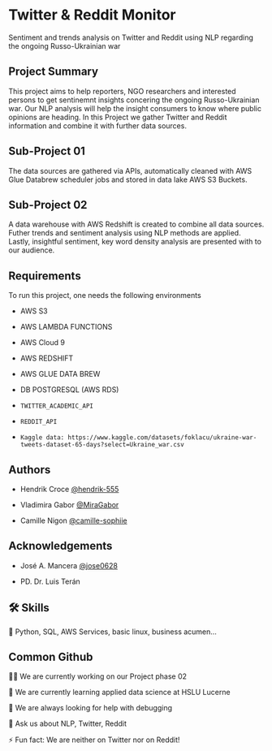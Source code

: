 
# Twitter & Reddit Monitor


Sentiment and trends analysis on Twitter and Reddit using NLP regarding the ongoing Russo-Ukrainian war 

## Project Summary

This project aims to help reporters, NGO researchers and interested persons to get sentinemnt insights concering the ongoing Russo-Ukrainian war. Our NLP analysis will help the insight consumers to know where public opinions are heading. In this Project we gather Twitter and Reddit information and combine it with further data sources. 

## Sub-Project 01 

The data sources are gathered via APIs, automatically cleaned with AWS Glue Databrew scheduler jobs and stored in data lake AWS S3 Buckets.

## Sub-Project 02

A data warehouse with AWS Redshift is created to combine all data sources. Futher trends and sentiment analysis using NLP methods are applied. Lastly, insightful sentiment, key word density analysis are presented with to our audience.

## Requirements

To run this project, one needs the following environments
- AWS S3

- AWS LAMBDA FUNCTIONS

- AWS Cloud 9

- AWS REDSHIFT

- AWS GLUE DATA BREW 

- DB POSTGRESQL (AWS RDS) 

- `TWITTER_ACADEMIC_API`

- `REDDIT_API`

- `Kaggle data: https://www.kaggle.com/datasets/foklacu/ukraine-war-tweets-dataset-65-days?select=Ukraine_war.csv`


## Authors

- Hendrik Croce [@hendrik-555](https://www.github.com/hendrik-555)

- Vladimira Gabor [@MiraGabor](https://www.github.com/MiraGabor)

- Camille Nigon [@camille-sophiie](https://www.github.com/camille-sophiie)



## Acknowledgements

- José A. Mancera [@jose0628](https://www.github.com/jose0628)

- PD. Dr. Luis Terán


## 🛠 Skills
🐍 Python, SQL, AWS Services, basic linux, business acumen...


## Common Github
👩‍💻 We are currently working on our Project phase 02

🧠 We are currently learning applied data science at HSLU Lucerne

🤔 We are always looking for help with debugging 

💬 Ask us about NLP, Twitter, Reddit 

⚡️ Fun fact: We are neither on Twitter nor on Reddit! 

